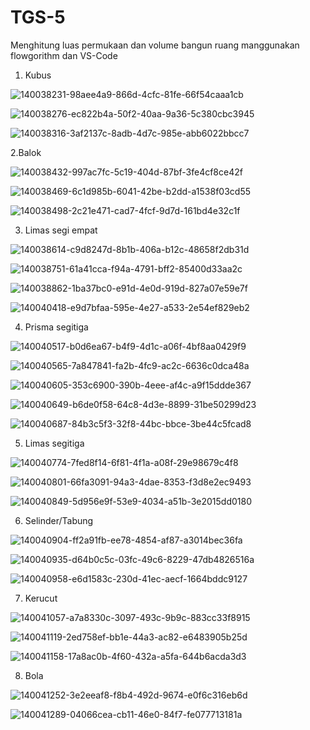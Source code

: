 # TGS-5

Menghitung luas permukaan dan volume bangun ruang manggunakan flowgorithm dan VS-Code

1. Kubus

![140038231-98aee4a9-866d-4cfc-81fe-66f54caaa1cb](https://user-images.githubusercontent.com/93031806/140082413-a189de68-925a-49ef-9798-8963e9145c99.png)

![140038276-ec822b4a-50f2-40aa-9a36-5c380cbc3945](https://user-images.githubusercontent.com/93031806/140082707-ef7ddf3a-51c9-49e6-a94a-551505785eae.png)

![140038316-3af2137c-8adb-4d7c-985e-abb6022bbcc7](https://user-images.githubusercontent.com/93031806/140082930-2791e03e-b251-4bc9-8c5a-6b81dee515ea.png)

2.Balok

![140038432-997ac7fc-5c19-404d-87bf-3fe4cf8ce42f](https://user-images.githubusercontent.com/93031806/140083167-cda9520c-b753-4cb4-a913-2032c3eda930.png)

![140038469-6c1d985b-6041-42be-b2dd-a1538f03cd55](https://user-images.githubusercontent.com/93031806/140083437-1191e6eb-701f-4423-80c0-071fdc8a50e4.png)

![140038498-2c21e471-cad7-4fcf-9d7d-161bd4e32c1f](https://user-images.githubusercontent.com/93031806/140083551-cb9e71f4-e32d-4563-a497-cc529c14fe66.png)

3. Limas segi empat

![140038614-c9d8247d-8b1b-406a-b12c-48658f2db31d](https://user-images.githubusercontent.com/93031806/140083791-0137d5d6-b38c-4aa4-b253-7ee00fbe4614.png)

![140038751-61a41cca-f94a-4791-bff2-85400d33aa2c](https://user-images.githubusercontent.com/93031806/140083960-a914a4a4-bdb2-413d-9e97-67afde6889fe.png)

![140038862-1ba37bc0-e91d-4e0d-919d-827a07e59e7f](https://user-images.githubusercontent.com/93031806/140084329-d7ccc591-ed8b-4a0c-a0c6-09f6f6484741.png)

![140040418-e9d7bfaa-595e-4e27-a533-2e54ef829eb2](https://user-images.githubusercontent.com/93031806/140084382-8aa54917-4b0c-4fdc-b991-7966e0712934.png)

4. Prisma segitiga

![140040517-b0d6ea67-b4f9-4d1c-a06f-4bf8aa0429f9](https://user-images.githubusercontent.com/93031806/140084738-020db90e-3922-426a-8624-311928d62f5e.png)

![140040565-7a847841-fa2b-4fc9-ac2c-6636c0dca48a](https://user-images.githubusercontent.com/93031806/140084877-f138b2d4-7e1e-44fa-bdbf-f83e0f3918db.png)

![140040605-353c6900-390b-4eee-af4c-a9f15ddde367](https://user-images.githubusercontent.com/93031806/140084988-aa82c62a-2d07-4bcc-b952-d20f5c110904.png)

![140040649-b6de0f58-64c8-4d3e-8899-31be50299d23](https://user-images.githubusercontent.com/93031806/140085095-198e9b4b-16f7-4b9d-b348-a729f2c3cf89.png)

![140040687-84b3c5f3-32f8-44bc-bbce-3be44c5fcad8](https://user-images.githubusercontent.com/93031806/140085206-0cc595c4-fb89-4af6-86b7-c22a3e3617fa.png)

5. Limas segitiga

![140040774-7fed8f14-6f81-4f1a-a08f-29e98679c4f8](https://user-images.githubusercontent.com/93031806/140085395-11a50b67-62c9-4b64-96bc-e0c933b2c1e3.png)

![140040801-66fa3091-94a3-4dae-8353-f3d8e2ec9493](https://user-images.githubusercontent.com/93031806/140085545-f4755af7-3b9c-4561-843f-de6d39ad21fd.png)

![140040849-5d956e9f-53e9-4034-a51b-3e2015dd0180](https://user-images.githubusercontent.com/93031806/140085680-6ca776b5-7551-4a1e-a369-153939021382.png)

6. Selinder/Tabung

![140040904-ff2a91fb-ee78-4854-af87-a3014bec36fa](https://user-images.githubusercontent.com/93031806/140085931-6d7492ee-18a4-4875-80b8-88a22788f9bc.png)

![140040935-d64b0c5c-03fc-49c6-8229-47db4826516a](https://user-images.githubusercontent.com/93031806/140086016-f16e02ea-50ea-4b30-973d-00d787c2b0bb.png)

![140040958-e6d1583c-230d-41ec-aecf-1664bddc9127](https://user-images.githubusercontent.com/93031806/140086109-28ea2149-08d3-4185-8c91-43b2d70f91b1.png)

7. Kerucut

![140041057-a7a8330c-3097-493c-9b9c-883cc33f8915](https://user-images.githubusercontent.com/93031806/140086290-e0de5cd2-fde2-4961-99d8-ef959214f88f.png)

![140041119-2ed758ef-bb1e-44a3-ac82-e6483905b25d](https://user-images.githubusercontent.com/93031806/140086397-69504643-3bea-4475-8afd-e220bb7103e9.png)

![140041158-17a8ac0b-4f60-432a-a5fa-644b6acda3d3](https://user-images.githubusercontent.com/93031806/140086986-123f0327-365a-4f74-be2a-12bc8f7bfbb7.png)

8. Bola

![140041252-3e2eeaf8-f8b4-492d-9674-e0f6c316eb6d](https://user-images.githubusercontent.com/93031806/140087345-390512d7-77f3-42b3-89bd-c65069147e81.png)

![140041289-04066cea-cb11-46e0-84f7-fe077713181a](https://user-images.githubusercontent.com/93031806/140087488-743a88f1-635f-4290-b0f9-076068d8d39e.png)














































